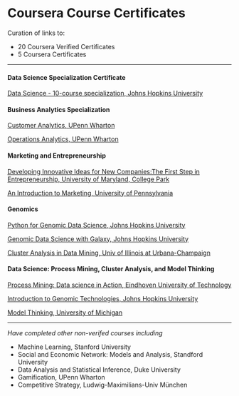 # Coursera Course Certificates

Curation of links to:

* 20 Coursera Verified Certificates
* 5 Coursera Certificates

---------

#### Data Science Specialization Certificate

[Data Science - 10-course specialization, Johns Hopkins University](https://www.coursera.org/account/accomplishments/specialization/W4TQ6C35Z64F)

#### Business Analytics Specialization

[Customer Analytics, UPenn Wharton](https://www.coursera.org/account/accomplishments/records/VTRHNQ69DRLM)

[Operations Analytics, UPenn Wharton](https://www.coursera.org/account/accomplishments/records/TE3JD3XRFUDP)

#### Marketing and Entrepreneurship

[Developing Innovative Ideas for New Companies:The First Step in Entrepreneurship, University of Maryland, College Park](https://www.coursera.org/account/accomplishments/records/Dhju9svD7BCem6fQ)

[An Introduction to Marketing, University of Pennsylvania](https://www.coursera.org/account/accomplishments/records/fgdtDAkrrGQgGbeF)

#### Genomics 

[Python for Genomic Data Science, Johns Hopkins University](https://www.coursera.org/account/accomplishments/records/24xRABHJrHtzZghm)

[Genomic Data Science with Galaxy, Johns Hopkins University](https://www.coursera.org/account/accomplishments/records/7X2ndyGSnhGYZNYq)

[Cluster Analysis in Data Mining, Univ of Illinois at Urbana-Champaign](https://www.coursera.org/account/accomplishments/records/xV8yJHMW2dzgwqqE)

#### Data Science: Process Mining, Cluster Analysis, and Model Thinking

[Process Mining: Data science in Action, Eindhoven University of Technology](https://www.coursera.org/account/accomplishments/records/p5T5GqBh4Dj5ebVx)

[Introduction to Genomic Technologies, Johns Hopkins University](https://www.coursera.org/account/accomplishments/records/RvRtQpSGN5DjGmzb)

[Model Thinking, University of Michigan](https://www.coursera.org/account/accomplishments/records/m9euTESr2x7ccVpa)

------

*Have completed other non-verifed courses including*

* Machine Learning, Stanford University
* Social and Economic Network: Models and Analysis, Standford University
* Data Analysis and Statistical Inference, Duke University
* Gamification, UPenn Wharton
* Competitive Strategy, Ludwig-Maximilians-Univ München
